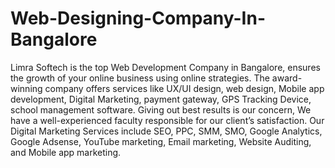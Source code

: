 # Web-Designing-Company-In-Bangalore
Limra Softech is the top Web Development Company in Bangalore, ensures the growth of your online business using online strategies. The award-winning company offers services like UX/UI design, web design, Mobile app development, Digital Marketing, payment gateway, GPS Tracking Device, school management software. Giving out best results is our concern, We have a well-experienced faculty responsible for our client’s satisfaction. Our Digital Marketing Services include SEO, PPC, SMM, SMO, Google Analytics, Google Adsense, YouTube marketing, Email marketing, Website Auditing, and Mobile app marketing.
